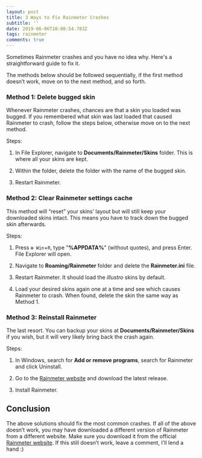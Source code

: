 ```yaml
---
layout: post
title: 3 Ways to Fix Rainmeter Crashes
subtitle: ''
date: 2019-06-06T10:00:54.783Z
tags: rainmeter
comments: true
---
```

Sometimes Rainmeter crashes and you have no idea why. Here's a straightforward guide to fix it.

The methods below should be followed sequentially, if the first method doesn’t work, move on to the next method, and so forth.

### Method 1: Delete bugged skin

Whenever Rainmeter crashes, chances are that a skin you loaded was bugged. If you remembered what skin was last loaded that caused Rainmeter to crash, follow the steps below, otherwise move on to the next method.

Steps:
1. In File Explorer, navigate to **Documents/Rainmeter/Skins** folder. This is where all your skins are kept.

2. Within the folder, delete the folder with the name of the bugged skin.

3. Restart Rainmeter.

### Method 2: Clear Rainmeter settings cache 

This method will “reset” your skins’ layout but will still keep your downloaded skins intact. This means you have to track down the bugged skin afterwards.

Steps:
1. Press `⊞ Win`+`R`, type "**%APPDATA%**" (without quotes), and press Enter. File Explorer will open.  

2. Navigate to **Roaming/Rainmeter** folder and delete the **Rainmeter.ini** file.

3. Restart Rainmeter. It should load the *illustro* skins by default.

4. Load your desired skins again one at a time and see which causes Rainmeter to crash. When found, delete the skin the same way as Method 1.

### Method 3: Reinstall Rainmeter 

The last resort. You can backup your skins at **Documents/Rainmeter/Skins** if you wish, but it will very likely bring back the crash again.

Steps:
1. In Windows, search for **Add or remove programs**, search for Rainmeter and click Uninstall.

2. Go to the [Rainmeter website][Rainmeter] and download the latest release.

3. Install Rainmeter.

## Conclusion

The above solutions should fix the most common crashes. If all of the above doesn’t work, you may have downloaded a different version of Rainmeter from a different website. Make sure you download it from the official [Rainmeter website][Rainmeter]. If this still doesn’t work, leave a comment, I'll lend a hand :)

[Rainmeter]: https://www.rainmeter.net
